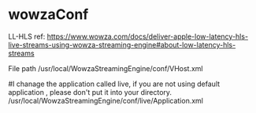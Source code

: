 # wowzaConf
LL-HLS ref: https://www.wowza.com/docs/deliver-apple-low-latency-hls-live-streams-using-wowza-streaming-engine#about-low-latency-hls-streams

File path
/usr/local/WowzaStreamingEngine/conf/VHost.xml

#I chanage the application called live, if you are not using default application , please don't put it into your directory.
/usr/local/WowzaStreamingEngine/conf/live/Application.xml
